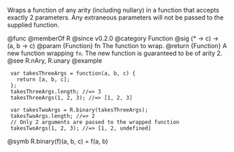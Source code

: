 Wraps a function of any arity (including nullary) in a function that accepts
exactly 2 parameters. Any extraneous parameters will not be passed to the
supplied function.

@func
@memberOf R
@since v0.2.0
@category Function
@sig (* -> c) -> (a, b -> c)
@param {Function} fn The function to wrap.
@return {Function} A new function wrapping `fn`. The new function is guaranteed to be of
        arity 2.
@see R.nAry, R.unary
@example

     var takesThreeArgs = function(a, b, c) {
       return [a, b, c];
     };
     takesThreeArgs.length; //=> 3
     takesThreeArgs(1, 2, 3); //=> [1, 2, 3]

     var takesTwoArgs = R.binary(takesThreeArgs);
     takesTwoArgs.length; //=> 2
     // Only 2 arguments are passed to the wrapped function
     takesTwoArgs(1, 2, 3); //=> [1, 2, undefined]
@symb R.binary(f)(a, b, c) = f(a, b)
